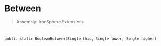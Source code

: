 ﻿

# Between

> Assembly: IronSphere.Extensions



```


public static BooleanBetween(Single this, Single lower, Single higher)
```